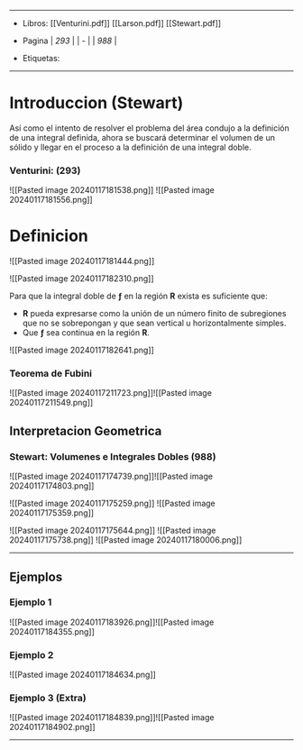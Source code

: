  
---
- Libros: [[Venturini.pdf]] [[Larson.pdf]] [[Stewart.pdf]]
- Pagina | *293* | | *-* | | *988* |

- Etiquetas:
---
# Introduccion (Stewart)

Así como el intento de resolver el problema del área condujo a la definición de una integral definida, ahora se buscará determinar el volumen de un sólido y llegar en el proceso
a la definición de una integral doble.

### Venturini: (293)

![[Pasted image 20240117181538.png]]
![[Pasted image 20240117181556.png]]

# Definicion

![[Pasted image 20240117181444.png]]

![[Pasted image 20240117182310.png]]

Para que la integral doble de **ƒ** en la región **R** exista es suficiente que:
- **R** pueda expresarse como la unión de un número finito de subregiones que no se sobrepongan y que sean vertical u horizontalmente simples.
- Que **ƒ** sea continua en la región **R**.

![[Pasted image 20240117182641.png]]


### Teorema de Fubini
![[Pasted image 20240117211723.png]]![[Pasted image 20240117211549.png]]
## Interpretacion Geometrica

### Stewart: Volumenes e Integrales Dobles (988)

![[Pasted image 20240117174739.png]]![[Pasted image 20240117174803.png]]

![[Pasted image 20240117175259.png]]
![[Pasted image 20240117175359.png]]

![[Pasted image 20240117175644.png]]
![[Pasted image 20240117175738.png]]
![[Pasted image 20240117180006.png]]


---
## Ejemplos

### Ejemplo 1

![[Pasted image 20240117183926.png]]![[Pasted image 20240117184355.png]]

### Ejemplo 2

![[Pasted image 20240117184634.png]]

### Ejemplo 3 (Extra)

![[Pasted image 20240117184839.png]]![[Pasted image 20240117184902.png]]

---
